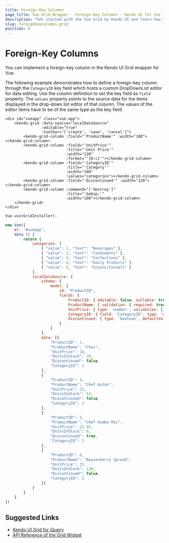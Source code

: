 ```yaml
---
title: Foreign-Key Columns
page_title: Vue Grid Wrapper - Foreign-Key Columns - Kendo UI for Vue
description: "Get started with the Vue Grid by Kendo UI and learn how to implement a foreign-key column."
slug: foreignkeycolumns_grid
position: 6
---
```


# Foreign-Key Columns

You can implement a foreign-key column in the Kendo UI Grid wrapper for Vue.

The following example demonstrates how to define a foreign-key column through the `CategoryID` key field which hosts a custom DropDownList editor for data editing. Use the column definition to set the key field as `field` property. The `values` property points to the source data for the items displayed in the drop-down list editor of that column. The values of the editor items have to be of the same type as the key field.

```html-preview
<div id="vueapp" class="vue-app">
    <kendo-grid :data-source="localDataSource"
                :editable="true"
                :toolbar="['create', 'save', 'cancel']">
        <kendo-grid-column :field="'ProductName'" :width="180"></kendo-grid-column>
        <kendo-grid-column :field="'UnitPrice'"
                           :title="'Unit Price'"
                           :width="120"
                           :format="'{0:c}'"></kendo-grid-column>
        <kendo-grid-column :field="'CategoryID'"
                           :title="'Category'"
                           :width="180"
                           :values="categories"></kendo-grid-column>
        <kendo-grid-column :field="'Discontinued'" :width="120"></kendo-grid-column>
        <kendo-grid-column :command="['destroy']"
                           :title="'&nbsp;'"
                           :width="100"></kendo-grid-column>
    </kendo-grid>
</div>
```
```js
Vue.use(GridInstaller);

new Vue({
    el: '#vueapp',
    data () {
		return {
            categories: [
                { "value": 1, "text": "Beverages" },
                { "value": 2, "text": "Condiments" },
                { "value": 3, "text": "Confections" },
                { "value": 4, "text": "Dairy Products" },
                { "value": 5, "text": "Grains/Cereals" }
            ],
            localDataSource: {
                schema: {
                    model: {
                        id: "ProductID",
                        fields: {
                            ProductID: { editable: false, nullable: true },
                            ProductName: { validation: { required: true } },
                            UnitPrice: { type: 'number', validation: { required: true, min: 1 } },
                            CategoryID: { field: "CategoryID", type: "number", defaultValue: 1 },
                            Discontinued: { type: 'boolean', defaultValue: false }
                        }
                    }
                },
                data: [{
                    "ProductID": 1,
                    "ProductName": "Chai",
                    "UnitPrice": 18,
                    "UnitsInStock": 39,
                    "Discontinued": false,
                    "CategoryID": 1
                },
                {
                    "ProductID": 4,
                    "ProductName": "Chef Anton",
                    "UnitPrice": 22,
                    "UnitsInStock": 53,
                    "Discontinued": false,
                    "CategoryID": 2
                },
                {
                    "ProductID": 5,
                    "ProductName": "Chef Gumbo Mix",
                    "UnitPrice": 21.35,
                    "UnitsInStock": 0,
                    "Discontinued": true,
                    "CategoryID": 2
                },
                {
                    "ProductID": 6,
                    "ProductName": "Boysenberry Spread",
                    "UnitPrice": 25,
                    "UnitsInStock": 120,
                    "Discontinued": false,
                    "CategoryID": 3
                }]
            }
        }
    }
})
```

## Suggested Links

* [Kendo UI Grid for jQuery](https://docs.telerik.com/kendo-ui/controls/data-management/grid/overview)
* [API Reference of the Grid Widget](https://docs.telerik.com/kendo-ui/api/javascript/ui/grid)
